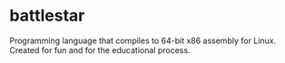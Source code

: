 battlestar
==========

Programming language that compiles to 64-bit x86 assembly for Linux. Created for fun and for the educational process.
